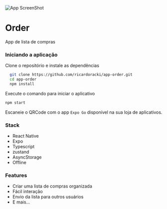 <img src=".github/cover.png" alt="App ScreenShot">

# Order

App de lista de compras

### Iniciando a aplicação

Clone o repositório e instale as dependências

```bash
  git clone https://github.com/ricardoracki/app-order.git
  cd app-order
  npm install
```

Execute o comando para iniciar o aplicativo

```bash
npm start
```

Escaneie o QRCode com o app `Expo Go` disponível na sua loja de aplicativos.

### Stack

- React Native
- Expo
- Typescript
- zustand
- AsyncStorage
- Offline

### Features

- Criar uma lista de compras organizada
- Fácil interação
- Envio da lista para outros usuários
- E mais...
